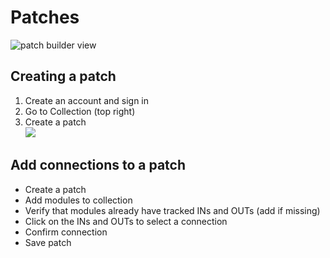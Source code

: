 # Patches

![patch builder view](../.gitbook/assets/blank\_-\_Patch\_Details\_\_patcher.xyz\_-\_Google\_Chrom\_\_2022-02-02\_18-30.png)

## Creating a patch

1. Create an account and sign in
2. Go to Collection (top right)
3. Create a patch\
   ![](../.gitbook/assets/2021-12-29\_09-06-35.gif)

## Add connections to a patch

* Create a patch
* Add modules to collection
* Verify that modules already have tracked INs and OUTs (add if missing)
* Click on the INs and OUTs to select a connection
* Confirm connection
* Save patch
